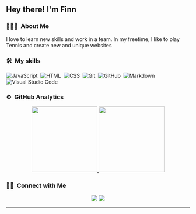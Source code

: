 
<h2>Hey there! I'm Finn</h2>

<!-- ## 👋 &nbsp;Hey there! I'm Aditya -->

### 👨🏻‍💻 &nbsp;About Me

I love to learn new skills and work in a team.
In my freetime, I like to play Tennis and create new and unique websites

### 🛠 &nbsp;My skills

![JavaScript](https://img.shields.io/badge/-JavaScript-05122A?style=flat&logo=javascript)&nbsp;
![HTML](https://img.shields.io/badge/-HTML-05122A?style=flat&logo=HTML5)&nbsp;
![CSS](https://img.shields.io/badge/-CSS-05122A?style=flat&logo=CSS3&logoColor=1572B6)&nbsp;
![Git](https://img.shields.io/badge/-Git-05122A?style=flat&logo=git)&nbsp;
![GitHub](https://img.shields.io/badge/-GitHub-05122A?style=flat&logo=github)&nbsp;
![Markdown](https://img.shields.io/badge/-Markdown-05122A?style=flat&logo=markdown)\
![Visual Studio Code](https://img.shields.io/badge/-Visual%20Studio%20Code-05122A?style=flat&logo=visual-studio-code&logoColor=007ACC)&nbsp;

### ⚙️ &nbsp;GitHub Analytics

<p align="center">
<a href="https://github.com/ZetaxFTW">
  <img height="180em" src="https://github-readme-stats-eight-theta.vercel.app/api?username=ZetaxFTW&show_icons=true&theme=algolia&include_all_commits=true&count_private=true"/>
  <img height="180em" src="https://github-readme-stats-eight-theta.vercel.app/api/top-langs/?username=ZetaxFTW&layout=compact&langs_count=8&theme=algolia"/>
</a>
</p>

### 🤝🏻 &nbsp;Connect with Me

<p align="center">
<a href="https://finnfinity.com"><img src="https://img.shields.io/badge/-zetax.dev-3423A6?style=flat&logo=Google-Chrome&logoColor=white"/></a></a>
<a href="mailto:ernzerhofffinn@icloud.com"><img src="https://img.shields.io/badge/-ernzerhofffinn@icloud.com-D14836?style=flat&logo=Gmail&logoColor=white"/></a>
</p>

-----
